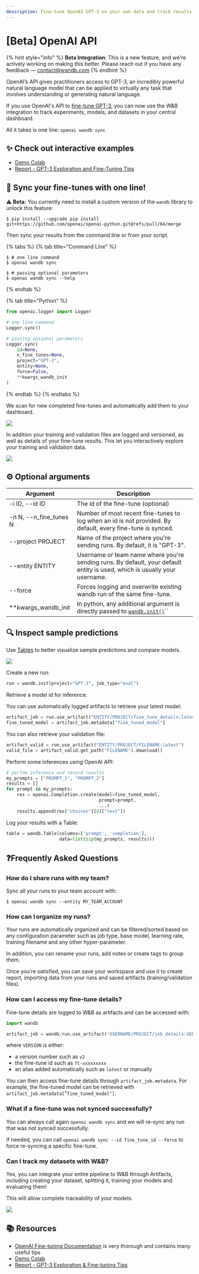 ```yaml
---
description: Fine-tune OpenAI GPT-3 on your own data and track results with W&B
---
```


# \[Beta] OpenAI API

{% hint style="info" %}
**Beta Integration**: This is a new feature, and we're actively working on making this better. Please reach out if you have any feedback — contact@wandb.com
{% endhint %}

OpenAI’s API gives practitioners access to GPT-3, an incredibly powerful natural language model that can be applied to virtually any task that involves understanding or generating natural language.

If you use OpenAI's API to [fine-tune GPT-3](https://beta.openai.com/docs/guides/fine-tuning), you can now use the W\&B integration to track experiments, models, and datasets in your central dashboard.

All it takes is one line: `openai wandb sync`

## :sparkles: Check out interactive examples

* [Demo Colab](http://wandb.me/openai-colab)
* [Report - GPT-3 Exploration and Fine-Tuning Tips](http://wandb.me/openai-report)

## :tada: Sync your fine-tunes with one line!

:warning: **Beta:** You currently need to install a custom version of the `wandb` library to unlock this feature:

```shell-session
$ pip install --upgrade pip install git+https://github.com/openai/openai-python.git@refs/pull/64/merge
```

Then sync your results from the command line or from your script.

{% tabs %}
{% tab title="Command Line" %}
```shell-session
$ # one line command
$ openai wandb sync

$ # passing optional parameters
$ openai wandb sync --help
```
{% endtab %}

{% tab title="Python" %}
```python
from openai.logger import Logger

# one line command
Logger.sync()

# passing optional parameters
Logger.sync(
    id=None,
    n_fine_tunes=None,
    project="GPT-3",
    entity=None,
    force=False,
    **kwargs_wandb_init
)
```
{% endtab %}
{% endtabs %}

We scan for new completed fine-tunes and automatically add them to your dashboard.

![](<../../../.gitbook/assets/image (168).png>)

In addition your training and validation files are logged and versioned, as well as details of your fine-tune results. This let you interactively explore your training and validation data.

![](<../../../.gitbook/assets/image (167).png>)

## :gear: Optional arguments

| Argument                 | Description                                                                                                               |
| ------------------------ | ------------------------------------------------------------------------------------------------------------------------- |
| -i ID, --id ID           | The id of the fine-tune (optional)                                                                                        |
| -n N, --n\_fine\_tunes N | Number of most recent fine-tunes to log when an id is not provided. By default, every fine-tune is synced.                |
| --project PROJECT        | Name of the project where you're sending runs. By default, it is "GPT-3".                                                 |
| --entity ENTITY          | Username or team name where you're sending runs. By default, your default entity is used, which is usually your username. |
| --force                  | Forces logging and overwrite existing wandb run of the same fine-tune.                                                    |
| \*\*kwargs\_wandb\_init  | In python, any additional argument is directly passed to [`wandb.init()`](../../../ref/python/init.md)``                  |

## 🔍 Inspect sample predictions

Use [Tables](../../data-vis/) to better visualize sample predictions and compare models.

![](<../../../.gitbook/assets/image (161).png>)

Create a new run:

```python
run = wandb.init(project="GPT-3", job_type="eval")
```

Retrieve a model id for inference.

You can use automatically logged artifacts to retrieve your latest model:

```python
artifact_job = run.use_artifact("ENTITY/PROJECT/fine_tune_details:latest")
fine_tuned_model = artifact_job.metadata["fine_tuned_model"]
```

You can also retrieve your validation file:

```python
artifact_valid = run.use_artifact("ENTITY/PROJECT/FILENAME:latest")
valid_file = artifact_valid.get_path("FILENAME").download()
```

Perform some inferences using OpenAI API:

```python
# perfom inference and record results
my_prompts = ["PROMPT_1", "PROMPT_2"]
results = []
for prompt in my_prompts:
    res = openai.Completion.create(model=fine_tuned_model,
                                   prompt=prompt,
                                   ...)
    results.append(res["choices"][0]["text"])
```

Log your results with a Table:

```python
table = wandb.Table(columns=['prompt', 'completion'],
                    data=list(zip(my_prompts, results)))
```

## :question:Frequently Asked Questions

### How do I share runs with my team?

Sync all your runs to your team account with:

```shell-session
$ openai wandb sync --entity MY_TEAM_ACCOUNT
```

### How can I organize my runs?

Your runs are automatically organized and can be filtered/sorted based on any configuration parameter such as job type, base model, learning rate, training filename and any other hyper-parameter.

In addition, you can rename your runs, add notes or create tags to group them.

Once you’re satisfied, you can save your workspace and use it to create report, importing data from your runs and saved artifacts (training/validation files).

### How can I access my fine-tune details?

Fine-tune details are logged to W\&B as artifacts and can be accessed with:

```python
import wandb

artifact_job = wandb.run.use_artifact('USERNAME/PROJECT/job_details:VERSION')
```

&#x20;where `VERSION` is either:

* a version number such as `v2`
* the fine-tune id such as `ft-xxxxxxxxx`
* an alias added automatically such as `latest` or manually

You can then access fine-tune details through `artifact_job.metadata`. For example, the fine-tuned model can be retrieved with `artifact_job.metadata[`"`fine_tuned_model"]`.

### What if a fine-tune was not synced successfully?

You can always call again `openai wandb sync` and we will re-sync any run that was not synced successfully.

If needed, you can call `openai wandb sync --id fine_tune_id --force` to force re-syncing a specific fine-tune.

### Can I track my datasets with W\&B?

Yes, you can integrate your entire pipeline to W\&B through Artifacts, including creating your dataset, splitting it, training your models and evaluating them!

This will allow complete traceability of your models.

![](<../../../.gitbook/assets/image (165).png>)

## :books: Resources

* [OpenAI Fine-tuning Documentation](https://beta.openai.com/docs/guides/fine-tuning) is very thorough and contains many useful tips
* [Demo Colab](http://wandb.me/openai-colab)
* [Report - GPT-3 Exploration & Fine-tuning Tips](http://wandb.me/openai-report)
